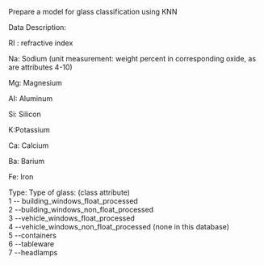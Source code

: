 Prepare a model for glass classification using KNN
<br>

Data Description:<br>

RI : refractive index<br>

Na: Sodium (unit measurement: weight percent in corresponding oxide, as are attributes 4-10)<br>

Mg: Magnesium<br>

AI: Aluminum<br>

Si: Silicon<br>

K:Potassium<br>

Ca: Calcium<br>

Ba: Barium<br>

Fe: Iron<br>

Type: Type of glass: (class attribute)<br>
1 -- building_windows_float_processed<br>
 2 --building_windows_non_float_processed<br>
 3 --vehicle_windows_float_processed<br>
 4 --vehicle_windows_non_float_processed (none in this database)<br>
 5 --containers<br>
 6 --tableware<br>
 7 --headlamps<br>
